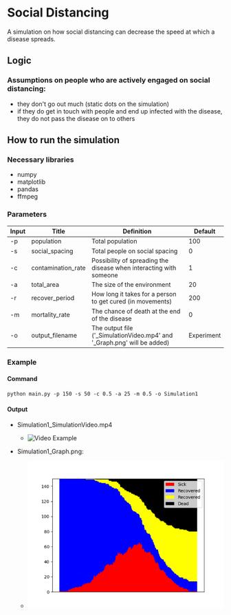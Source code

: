 # Social Distancing

A simulation on how social distancing can decrease the speed at which a disease spreads.

## Logic

### Assumptions on people who are actively engaged on social distancing:

- they don't go out much (static dots on the simulation)
- if they do get in touch with people and end up infected with the disease, they do not pass the disease on to others


### 



## How to run the simulation

### Necessary libraries

- numpy
- matplotlib
- pandas
- ffmpeg

### Parameters

| Input | Title | Definition | Default |
|---|----|----|---|
| -p | population | Total population |100|
| -s | social_spacing | Total people on social spacing |0|
| -c | contamination_rate | Possibility of spreading the disease when interacting with someone |1|
| -a | total_area | The size of the environment |20|
| -r | recover_period | How long it takes for a person to get cured (in movements) |200
| -m | mortality_rate | The chance of death at the end of the disease | 0 |
| -o | output_filename | The output file ('_SimulationVideo.mp4' and '_Graph.png' will be added)|Experiment|


### Example

#### Command

<pre><code>python main.py -p 150 -s 50 -c 0.5 -a 25 -m 0.5 -o Simulation1</code></pre>

#### Output

- Simulation1_SimulationVideo.mp4
  - ![Video Example](/img/Simulation1_Gif.gif)

- Simulation1_Graph.png:
  - ![Graph Example](/img/Simulation1_Graph.png)